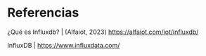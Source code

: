 # Referencias
¿Qué es Influxdb? | (Alfaiot, 2023) https://alfaiot.com/iot/influxdb/

InfluxDB | https://www.influxdata.com/
